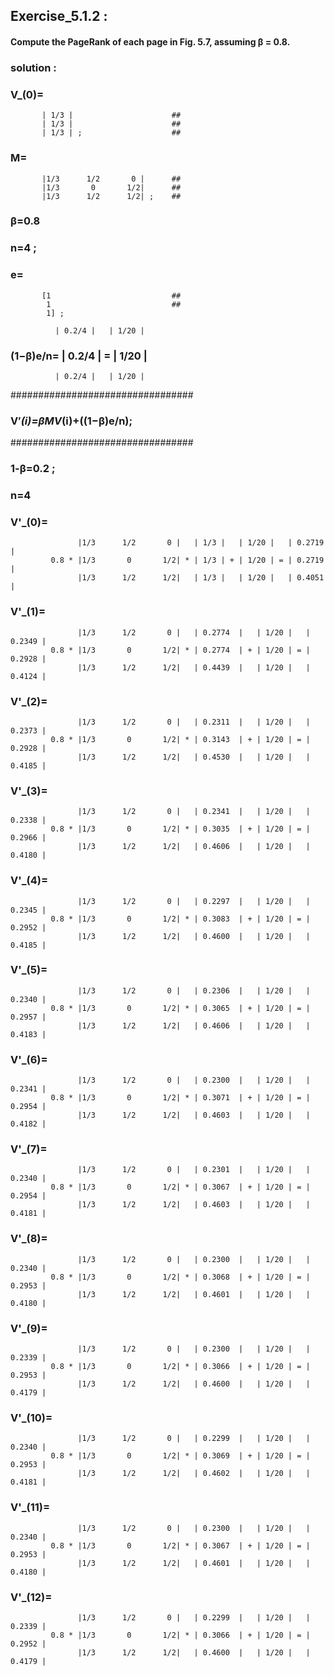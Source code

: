 ## Exercise_5.1.2 :

#### Compute the PageRank of each page in Fig. 5.7, assuming β = 0.8.
### solution :

### V_(0)=                           
           | 1/3 |                      ##
           | 1/3 |                      ##
           | 1/3 | ;                    ##

### M=                                
           |1/3      1/2       0 |      ##
           |1/3       0       1/2|      ##
           |1/3      1/2      1/2| ;    ##
            
### β=0.8
### n=4 ;
### e=
           [1                           ##
            1                           ##
            1] ; 

              | 0.2/4 |   | 1/20 |
### (1−β)e/n= | 0.2/4 | = | 1/20 |
              | 0.2/4 |   | 1/20 |
#################################
### V′_(i)=β*M*V_(i)+((1−β)e/n);   ##
#################################
### 1-β=0.2 ;
### n=4


### V'_(0)=
                   |1/3      1/2       0 |   | 1/3 |   | 1/20 |   | 0.2719 |
             0.8 * |1/3       0       1/2| * | 1/3 | + | 1/20 | = | 0.2719 |
                   |1/3      1/2      1/2|   | 1/3 |   | 1/20 |   | 0.4051 |
            
### V'_(1)=
                   |1/3      1/2       0 |   | 0.2774  |   | 1/20 |   | 0.2349 |
             0.8 * |1/3       0       1/2| * | 0.2774  | + | 1/20 | = | 0.2928 |
                   |1/3      1/2      1/2|   | 0.4439  |   | 1/20 |   | 0.4124 |
           
### V'_(2)=
                   |1/3      1/2       0 |   | 0.2311  |   | 1/20 |   | 0.2373 |
             0.8 * |1/3       0       1/2| * | 0.3143  | + | 1/20 | = | 0.2928 |
                   |1/3      1/2      1/2|   | 0.4530  |   | 1/20 |   | 0.4185 |

### V'_(3)=
                   |1/3      1/2       0 |   | 0.2341  |   | 1/20 |   | 0.2338 |
             0.8 * |1/3       0       1/2| * | 0.3035  | + | 1/20 | = | 0.2966 |
                   |1/3      1/2      1/2|   | 0.4606  |   | 1/20 |   | 0.4180 |
           
### V'_(4)=
                   |1/3      1/2       0 |   | 0.2297  |   | 1/20 |   | 0.2345 |
             0.8 * |1/3       0       1/2| * | 0.3083  | + | 1/20 | = | 0.2952 |
                   |1/3      1/2      1/2|   | 0.4600  |   | 1/20 |   | 0.4185 |
           
### V'_(5)=
                   |1/3      1/2       0 |   | 0.2306  |   | 1/20 |   | 0.2340 |
             0.8 * |1/3       0       1/2| * | 0.3065  | + | 1/20 | = | 0.2957 |
                   |1/3      1/2      1/2|   | 0.4606  |   | 1/20 |   | 0.4183 |
           
### V'_(6)=
                   |1/3      1/2       0 |   | 0.2300  |   | 1/20 |   | 0.2341 |
             0.8 * |1/3       0       1/2| * | 0.3071  | + | 1/20 | = | 0.2954 |
                   |1/3      1/2      1/2|   | 0.4603  |   | 1/20 |   | 0.4182 |
           
### V'_(7)=
                   |1/3      1/2       0 |   | 0.2301  |   | 1/20 |   | 0.2340 |
             0.8 * |1/3       0       1/2| * | 0.3067  | + | 1/20 | = | 0.2954 |
                   |1/3      1/2      1/2|   | 0.4603  |   | 1/20 |   | 0.4181 |
                   
### V'_(8)=
                   |1/3      1/2       0 |   | 0.2300  |   | 1/20 |   | 0.2340 |
             0.8 * |1/3       0       1/2| * | 0.3068  | + | 1/20 | = | 0.2953 |
                   |1/3      1/2      1/2|   | 0.4601  |   | 1/20 |   | 0.4180 |     
                   
### V'_(9)=
                   |1/3      1/2       0 |   | 0.2300  |   | 1/20 |   | 0.2339 |
             0.8 * |1/3       0       1/2| * | 0.3066  | + | 1/20 | = | 0.2953 |
                   |1/3      1/2      1/2|   | 0.4600  |   | 1/20 |   | 0.4179 |
                   
### V'_(10)=
                   |1/3      1/2       0 |   | 0.2299  |   | 1/20 |   | 0.2340 |
             0.8 * |1/3       0       1/2| * | 0.3069  | + | 1/20 | = | 0.2953 |
                   |1/3      1/2      1/2|   | 0.4602  |   | 1/20 |   | 0.4181 |

### V'_(11)=
                   |1/3      1/2       0 |   | 0.2300  |   | 1/20 |   | 0.2340 |
             0.8 * |1/3       0       1/2| * | 0.3067  | + | 1/20 | = | 0.2953 |
                   |1/3      1/2      1/2|   | 0.4601  |   | 1/20 |   | 0.4180 |    
### V'_(12)=
                   |1/3      1/2       0 |   | 0.2299  |   | 1/20 |   | 0.2339 |
             0.8 * |1/3       0       1/2| * | 0.3066  | + | 1/20 | = | 0.2952 |
                   |1/3      1/2      1/2|   | 0.4600  |   | 1/20 |   | 0.4179 |    
